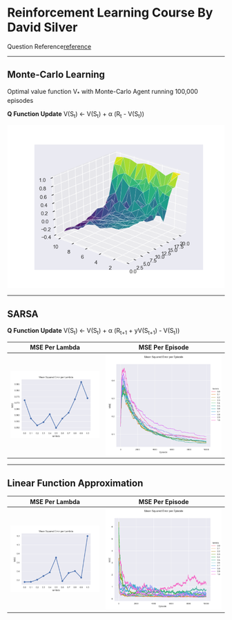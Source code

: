 # Reinforcement Learning Course By David Silver

Question Reference[reference]

---
## Monte-Carlo Learning
Optimal value function V<sub>*</sub> with Monte-Carlo Agent running 100,000 episodes

**Q Function Update**
V(S<sub>t</sub>) ← V(S<sub>t</sub>) + α (R<sub>t</sub> - V(S<sub>t</sub>))

![Tri-Surface Plot][mcGraph]

---
## SARSA
**Q Function Update**
V(S<sub>t</sub>) ← V(S<sub>t</sub>) + α (R<sub>t+1</sub> + yV(S<sub>t+1</sub>)  - V(S<sub>t</sub>))

MSE Per Lambda                  |  MSE Per Episode
:------------------------------:|:-------------------------:
![Point Plot][tdGraph1]  |  ![FacetGrid][tdGraph2]

---
## Linear Function Approximation

MSE Per Lambda                  |  MSE Per Episode
:------------------------------:|:-------------------------:
![Point Plot][lfaGraph1] |  ![FacetGrid][lfaGraph2]


[reference]: http://www0.cs.ucl.ac.uk/staff/d.silver/web/Teaching.html
[mcGraph]: https://raw.githubusercontent.com/weiweitoo/easy21-rl/master/img/mc.png
[tdGraph1]: https://raw.githubusercontent.com/weiweitoo/easy21-rl/master/img/td1.png
[tdGraph2]: https://raw.githubusercontent.com/weiweitoo/easy21-rl/master/img/td2.png
[lfaGraph1]: https://raw.githubusercontent.com/weiweitoo/easy21-rl/master/img/lfa1.png
[lfaGraph2]: https://raw.githubusercontent.com/weiweitoo/easy21-rl/master/img/lfa2.png